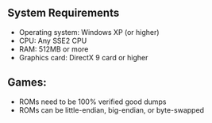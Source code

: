 ## System Requirements

* Operating system: Windows XP (or higher)
* CPU: Any SSE2 CPU
* RAM: 512MB or more
* Graphics card: DirectX 9 card or higher

## Games:
* ROMs need to be 100% verified good dumps
* ROMs can be little-endian, big-endian, or byte-swapped